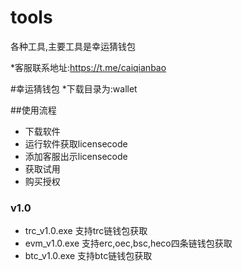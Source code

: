 # tools
各种工具,主要工具是幸运猜钱包


*客服联系地址:https://t.me/caiqianbao


#幸运猜钱包
*下载目录为:wallet 

##使用流程
-  下载软件
-  运行软件获取licensecode
-  添加客服出示licensecode
-  获取试用
-  购买授权


### v1.0
- trc_v1.0.exe 支持trc链钱包获取
- evm_v1.0.exe 支持erc,oec,bsc,heco四条链钱包获取
- btc_v1.0.exe 支持btc链钱包获取


